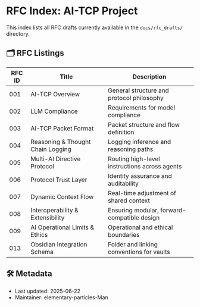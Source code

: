 # RFC Index: AI-TCP Project

This index lists all RFC drafts currently available in the `docs/rfc_drafts/` directory.

## 🗂️ RFC Listings

| RFC ID | Title                             | Description |
|--------|-----------------------------------|-------------|
| 001    | AI-TCP Overview                   | General structure and protocol philosophy |
| 002    | LLM Compliance                    | Requirements for model compliance |
| 003    | AI-TCP Packet Format              | Packet structure and flow definition |
| 004    | Reasoning & Thought Chain Logging | Logging inference and reasoning paths |
| 005    | Multi-AI Directive Protocol       | Routing high-level instructions across agents |
| 006    | Protocol Trust Layer              | Identity assurance and auditability |
| 007    | Dynamic Context Flow              | Real-time adjustment of shared context |
| 008    | Interoperability & Extensibility   | Ensuring modular, forward-compatible design |
| 009    | AI Operational Limits & Ethics    | Operational and ethical boundaries |
| 013    | Obsidian Integration Schema       | Folder and linking conventions for vaults |

## 🛠️ Metadata

- Last updated: 2025-06-22
- Maintainer: elementary-particles-Man
